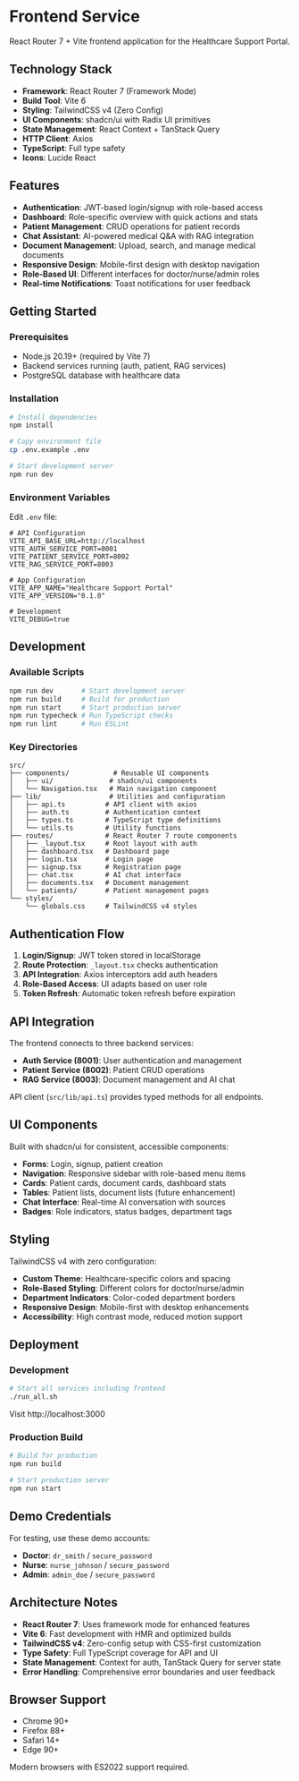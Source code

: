 # Frontend Service

React Router 7 + Vite frontend application for the Healthcare Support Portal.

## Technology Stack

- **Framework**: React Router 7 (Framework Mode)
- **Build Tool**: Vite 6
- **Styling**: TailwindCSS v4 (Zero Config)
- **UI Components**: shadcn/ui with Radix UI primitives
- **State Management**: React Context + TanStack Query
- **HTTP Client**: Axios
- **TypeScript**: Full type safety
- **Icons**: Lucide React

## Features

- **Authentication**: JWT-based login/signup with role-based access
- **Dashboard**: Role-specific overview with quick actions and stats
- **Patient Management**: CRUD operations for patient records
- **Chat Assistant**: AI-powered medical Q&A with RAG integration
- **Document Management**: Upload, search, and manage medical documents
- **Responsive Design**: Mobile-first design with desktop navigation
- **Role-Based UI**: Different interfaces for doctor/nurse/admin roles
- **Real-time Notifications**: Toast notifications for user feedback

## Getting Started

### Prerequisites

- Node.js 20.19+ (required by Vite 7)
- Backend services running (auth, patient, RAG services)
- PostgreSQL database with healthcare data

### Installation

```bash
# Install dependencies
npm install

# Copy environment file
cp .env.example .env

# Start development server
npm run dev
```

### Environment Variables

Edit `.env` file:

```env
# API Configuration
VITE_API_BASE_URL=http://localhost
VITE_AUTH_SERVICE_PORT=8001
VITE_PATIENT_SERVICE_PORT=8002
VITE_RAG_SERVICE_PORT=8003

# App Configuration
VITE_APP_NAME="Healthcare Support Portal"
VITE_APP_VERSION="0.1.0"

# Development
VITE_DEBUG=true
```

## Development

### Available Scripts

```bash
npm run dev       # Start development server
npm run build     # Build for production
npm run start     # Start production server
npm run typecheck # Run TypeScript checks
npm run lint      # Run ESLint
```

### Key Directories

```
src/
├── components/           # Reusable UI components
│   ├── ui/              # shadcn/ui components
│   └── Navigation.tsx   # Main navigation component
├── lib/                 # Utilities and configuration
│   ├── api.ts          # API client with axios
│   ├── auth.ts         # Authentication context
│   ├── types.ts        # TypeScript type definitions
│   └── utils.ts        # Utility functions
├── routes/             # React Router 7 route components
│   ├── _layout.tsx     # Root layout with auth
│   ├── dashboard.tsx   # Dashboard page
│   ├── login.tsx       # Login page
│   ├── signup.tsx      # Registration page
│   ├── chat.tsx        # AI chat interface
│   ├── documents.tsx   # Document management
│   └── patients/       # Patient management pages
└── styles/
    └── globals.css     # TailwindCSS v4 styles
```

## Authentication Flow

1. **Login/Signup**: JWT token stored in localStorage
2. **Route Protection**: `_layout.tsx` checks authentication
3. **API Integration**: Axios interceptors add auth headers
4. **Role-Based Access**: UI adapts based on user role
5. **Token Refresh**: Automatic token refresh before expiration

## API Integration

The frontend connects to three backend services:

- **Auth Service (8001)**: User authentication and management
- **Patient Service (8002)**: Patient CRUD operations
- **RAG Service (8003)**: Document management and AI chat

API client (`src/lib/api.ts`) provides typed methods for all endpoints.

## UI Components

Built with shadcn/ui for consistent, accessible components:

- **Forms**: Login, signup, patient creation
- **Navigation**: Responsive sidebar with role-based menu items
- **Cards**: Patient cards, document cards, dashboard stats
- **Tables**: Patient lists, document lists (future enhancement)
- **Chat Interface**: Real-time AI conversation with sources
- **Badges**: Role indicators, status badges, department tags

## Styling

TailwindCSS v4 with zero configuration:

- **Custom Theme**: Healthcare-specific colors and spacing
- **Role-Based Styling**: Different colors for doctor/nurse/admin
- **Department Indicators**: Color-coded department borders
- **Responsive Design**: Mobile-first with desktop enhancements
- **Accessibility**: High contrast mode, reduced motion support

## Deployment

### Development

```bash
# Start all services including frontend
./run_all.sh
```

Visit http://localhost:3000

### Production Build

```bash
# Build for production
npm run build

# Start production server
npm run start
```

## Demo Credentials

For testing, use these demo accounts:

- **Doctor**: `dr_smith` / `secure_password`
- **Nurse**: `nurse_johnson` / `secure_password`
- **Admin**: `admin_doe` / `secure_password`

## Architecture Notes

- **React Router 7**: Uses framework mode for enhanced features
- **Vite 6**: Fast development with HMR and optimized builds
- **TailwindCSS v4**: Zero-config setup with CSS-first customization
- **Type Safety**: Full TypeScript coverage for API and UI
- **State Management**: Context for auth, TanStack Query for server state
- **Error Handling**: Comprehensive error boundaries and user feedback

## Browser Support

- Chrome 90+
- Firefox 88+
- Safari 14+
- Edge 90+

Modern browsers with ES2022 support required.
